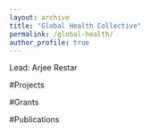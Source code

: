 ```yaml
---
layout: archive
title: "Global Health Collective"
permalink: /global-health/
author_profile: true
---
```

Lead: Arjee Restar

#Projects

#Grants

#Publications

